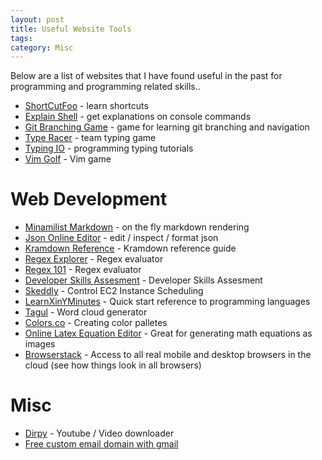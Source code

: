 ```yaml
---
layout: post
title: Useful Website Tools
tags: 
category: Misc
---
```

Below are a list of websites that I have found useful in the past for programming and programming related skills..

- [ShortCutFoo](https://www.shortcutfoo.com/) - learn shortcuts
- [Explain Shell](http://explainshell.com/) - get explanations on console commands
- [Git Branching Game](http://pcottle.github.io/learnGitBranching/) - game for learning git branching and navigation
- [Type Racer](http://play.typeracer.com/) - team typing game
- [Typing IO](http://typing.io/) - programming typing tutorials
- [Vim Golf](http://www.vimgolf.com/) - Vim game

# Web Development

- [Minamilist Markdown](http://markdown.pioul.fr/) - on the fly markdown rendering
- [Json Online Editor](http://www.jsoneditoronline.org/) - edit / inspect / format json  
- [Kramdown Reference](http://kramdown.gettalong.org/syntax.html#standard-code-blocks) - Kramdown reference guide
- [Regex Explorer](http://www.regexper.com/) - Regex evaluator
- [Regex 101](https://regex101.com/) - Regex evaluator  
- [Developer Skills Assesment](https://codility.com/) - Developer Skills Assesment
- [Skeddly](http://www.skeddly.com/) - Control EC2 Instance Scheduling
- [LearnXinYMinutes](http://learnxinyminutes.com/) - Quick start reference to programming languages
- [Tagul](https://tagul.com) - Word cloud generator  
- [Colors.co](https://coolors.co) - Creating color palletes  
- [Online Latex Equation Editor](http://www.sciweavers.org/free-online-latex-equation-editor) - Great for generating math equations as images  
- [Browserstack](https://www.browserstack.com/) - Access to all real mobile and desktop browsers in the cloud (see how things look in all browsers)  

# Misc

- [Dirpy](http://dirpy.com) - Youtube / Video downloader
- [Free custom email domain with gmail](https://simplyian.com/2015/01/07/Hacking-GMail-to-use-custom-domains-for-free/)  
